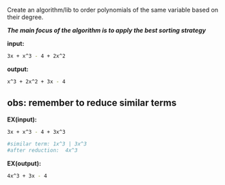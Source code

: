 Create an algorithm/lib to order polynomials of the same variable based on their degree.

**_The main focus of the algorithm is to apply the best sorting strategy_**

**input:**

```bash
3x + x^3 - 4 + 2x^2
```

**output:**

```bash
x^3 + 2x^2 + 3x - 4
```

## **obs:** remember to reduce similar terms

**EX(input):**

```bash
3x + x^3 - 4 + 3x^3
```

```bash
#similar term: 1x^3 | 3x^3
#after reduction:  4x^3
```

**EX(output):**

```bash
4x^3 + 3x - 4
```
